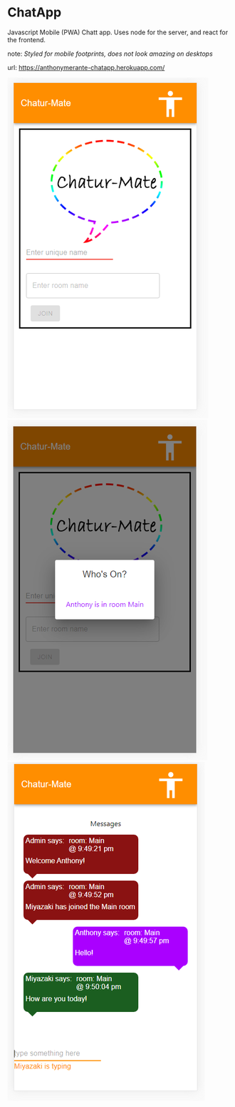 # ChatApp
Javascript Mobile (PWA) Chatt app. Uses node for the server, and react for the frontend.

note: *Styled for mobile footprints, does not look amazing on desktops*

url: https://anthonymerante-chatapp.herokuapp.com/

  ![login screen](ReadMeImages/loginscreen.PNG)
  ![Who is on](ReadMeImages/whoison.PNG)
  ![Chatting app](ReadMeImages/chatting.PNG)
